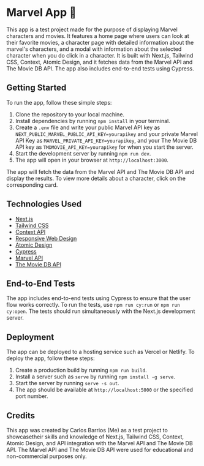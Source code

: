 # Marvel App 🚀

This app is a test project made for the purpose of displaying Marvel characters and movies. It features a home page where users can look at their favorite movies, a character page with detailed information about the marvel's characters, and a modal with information about the selected character when you do click in a character. It is built with Next.js, Tailwind CSS, Context, Atomic Design, and it fetches data from the Marvel API and The Movie DB API. The app also includes end-to-end tests using Cypress.

## Getting Started

To run the app, follow these simple steps:

1. Clone the repository to your local machine.
2. Install dependencies by running `npm install` in your terminal.
3. Create a `.env` file and write your public Marvel API key as `NEXT_PUBLIC_MARVEL_PUBLIC_API_KEY=yourapikey` and your private Marvel API Key as `MARVEL_PRIVATE_API_KEY=yourapikey`, and your The Movie DB API key as `TMDMOVIE_API_KEY=yourapikey` for when you start the server.
4. Start the development server by running `npm run dev`.
5. The app will open in your browser at `http://localhost:3000`.

The app will fetch the data from the Marvel API and The Movie DB API and display the results. To view more details about a character, click on the corresponding card.

## Technologies Used

- [Next.js](https://nextjs.org/)
- [Tailwind CSS](https://tailwindcss.com/)
- [Context API](https://reactjs.org/docs/context.html)
- [Responsive Web Design](https://www.smashingmagazine.com/2011/01/guidelines-for-responsive-web-design/)
- [Atomic Design](https://bradfrost.com/blog/post/atomic-web-design/)
- [Cypress](https://www.cypress.io/)
- [Marvel API](https://developer.marvel.com/)
- [The Movie DB API](https://developers.themoviedb.org/3/getting-started/introduction)

## End-to-End Tests

The app includes end-to-end tests using Cypress to ensure that the user flow works correctly. To run the tests, use `npm run cy:run` or `npm run cy:open`. The tests should run simultaneously with the Next.js development server.

## Deployment

The app can be deployed to a hosting service such as Vercel or Netlify. To deploy the app, follow these steps:

1. Create a production build by running `npm run build`.
2. Install a server such as `serve` by running `npm install -g serve`.
3. Start the server by running `serve -s out`.
4. The app should be available at `http://localhost:5000` or the specified port number.

## Credits

This app was created by Carlos Barrios (Me) as a test project to showcasetheir skills and knowledge of Next.js, Tailwind CSS, Context, Atomic Design, and API integration with the Marvel API and The Movie DB API. The Marvel API and The Movie DB API were used for educational and non-commercial purposes only.

